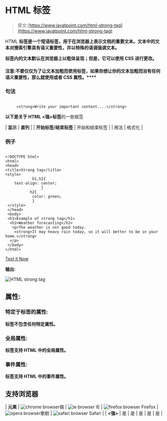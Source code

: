 # HTML **标签**

> 原文:[https://www.javatpoint.com/html-strong-tag](https://www.javatpoint.com/html-strong-tag)

HTML **标签是一个短语标签，用于在浏览器上表示文档的重要文本。**文本中的文本对搜索引擎具有语义重要性，并以特殊的语调强调文本。****

**标签内的文本默认在浏览器上以粗体呈现；但是，它可以使用 CSS 进行更改。**

#### 注意:不要仅仅为了让文本加粗而使用**标签，如果你想让你的文本加粗而没有任何语义重要性，那么就使用**或者 CSS 属性。****

### 句法

```

     <strong>Write your important content....</strong>

```

**以下是关于 HTML <强>标签**的一些规范

| **显示** | **直列** |
| **开始标签/结束标签** | 开始和结束标签 |
| 用法 | 格式化 |

### 例子

```

<!DOCTYPE html>
<html>
<head>
<title>Strong tag</title>
<style>
            h1,h2{
	text-align: center;
                }
           h2{
          	color: green;
            }
 </style>
 </head>
 <body>
 <h1>Example of strong tag</h1>
  <h2>Weather forecasting</h2>
   <p>The weather is not good today.
    <strong>It may heavy rain today, so it will better to be in your home.</strong>
  </p>
 </body>
</html>

```

[Test it Now](https://www.javatpoint.com/oprweb/test.jsp?filename=htmlstrongtag)

**输出:**

![HTML strong tag](../Images/981f6f443f3b73719dfcb5df241e3cba.png)

## 属性:

### 特定于标签的属性:

**标签不包含任何特定属性。**

### 全局属性:

**标签支持 HTML 中的全局属性。**

### 事件属性:

**标签支持 HTML 中的事件属性。**

## 支持浏览器

| **元素** | ![chrome browser](../Images/4fbdc93dc2016c5049ed108e7318df19.png)铬 | ![ie browser](../Images/83dd23df1fe8373fd5bf054b2c1dd88b.png) IE | ![firefox browser](../Images/4f001fff393888a8a807ed29b28145d1.png) Firefox | ![opera browser](../Images/6cad4a592cc69a052056a0577b4aac65.png)歌剧 | ![safari browser](../Images/a0f6a9711a92203c5dc5c127fe9c9fca.png) Safari |
| **<强>** | 是 | 是 | 是 | 是 | 是 |